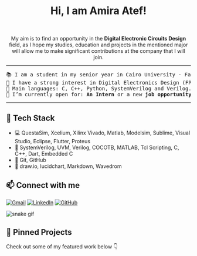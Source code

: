 <h1 align="center">
Hi, I am Amira Atef!
</h1>

<br/>
<p align="center">
	My aim is to find an opportunity in the <b> Digital Electronic Circuits Design </b> field, as I hope my studies, education and projects in the mentioned major will allow me to make significant contributions at the company that I will join.
</p>

<hr>

<pre>
📚 I am a student in my senior year in Cairo University - Faculty of Electronics and Electrical Communcations Engineering
📝 I have a strong interest in Digital Electronics Design (FPGA, ASIC and system-level modelling) and Digital Verification.
🌟 Main languages: C, C++, Python, SystemVerilog and Verilog.
🤔 I’m currently open for: <b>An Intern</b> or a new <b>job opportunity</b>.
</pre>
<hr>

## 🔧 Tech Stack
- 💻 QuestaSim, Xcelium, Xilinx Vivado,  Matlab, Modelsim, Sublime, Visual Studio, Eclipse, Flutter, Proteus 
- 🧪 SystemVerilog, UVM, Verilog, COCOTB, MATLAB, Tcl Scripting, C, C++, Dart, Embedded C
- 🔧 Git, GitHub
- 🎨 draw.io, lucidchart, Markdown, Wavedrom

## 📫 Connect with me

[![Gmail](https://img.shields.io/badge/Gmail-D14836?style=flat&logo=gmail&logoColor=white)](mailto:a.amiraelkomy00@gmail.com)
[![LinkedIn](https://img.shields.io/badge/LinkedIn-0077B5?style=flat&logo=linkedin&logoColor=white)](https://www.linkedin.com/in/amira-el-komy-0146ba220/)
[![GitHub](https://img.shields.io/badge/GitHub-100000?style=flat&logo=github&logoColor=white)](https://github.com/amira630)

![snake gif](https://github.com/amira630/amira630/blob/output/dist/docker/github-contribution-grid-snake.gif)

## 📌 Pinned Projects
Check out some of my featured work below 👇

<!-- ![Profile Views](https://komarev.com/ghpvc/?username=amira630&color=blue) -->